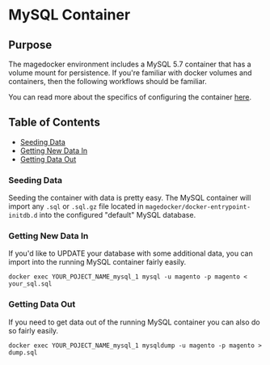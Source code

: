 # MySQL Container

## Purpose
The magedocker environment includes a MySQL 5.7 container that has a volume mount for persistence. If you're familiar with docker volumes and containers, then the following workflows should be familiar.

You can read more about the specifics of configuring the container [here](https://hub.docker.com/_/mysql/).

## Table of Contents
* [Seeding Data](#seeding-data)
* [Getting New Data In](#getting-new-data-in)
* [Getting Data Out](#getting-data-out)

### Seeding Data
Seeding the container with data is pretty easy. The MySQL container will import any `.sql` or `.sql.gz` file located in `magedocker/docker-entrypoint-initdb.d` into the configured "default" MySQL database.

### Getting New Data In
If you'd like to UPDATE your database with some additional data, you can import into the running MySQL container fairly easily.

```
docker exec YOUR_POJECT_NAME_mysql_1 mysql -u magento -p magento < your_sql.sql
```

### Getting Data Out
If you need to get data out of the running MySQL container you can also do so fairly easily.

```
docker exec YOUR_POJECT_NAME_mysql_1 mysqldump -u magento -p magento > dump.sql
```